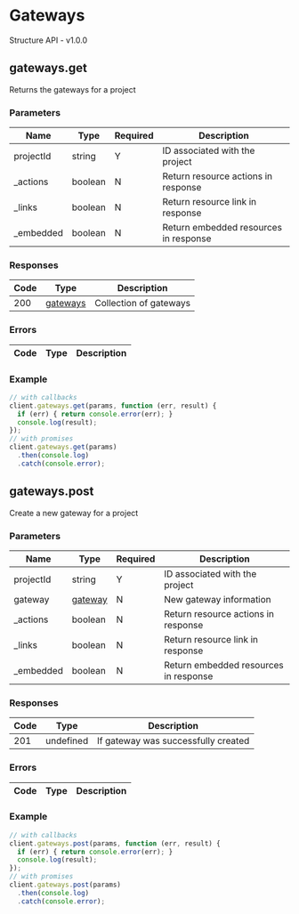 # Gateways
Structure API - v1.0.0

## gateways.get
Returns the gateways for a project



### Parameters
| Name | Type | Required | Description |
| ---- | ---- | -------- | ----------- |
| projectId | string | Y | ID associated with the project |
| _actions | boolean | N | Return resource actions in response |
| _links | boolean | N | Return resource link in response |
| _embedded | boolean | N | Return embedded resources in response |

### Responses
| Code | Type | Description |
| ---- | ---- | ----------- |
| 200 | [gateways](_schemas.md#/definitions/gateways) | Collection of gateways |

### Errors
| Code | Type | Description |
| ---- | ---- | ----------- |

### Example
```javascript
// with callbacks
client.gateways.get(params, function (err, result) {
  if (err) { return console.error(err); }
  console.log(result);
});
// with promises
client.gateways.get(params)
  .then(console.log)
  .catch(console.error);
```
## gateways.post
Create a new gateway for a project



### Parameters
| Name | Type | Required | Description |
| ---- | ---- | -------- | ----------- |
| projectId | string | Y | ID associated with the project |
| gateway | [gateway](_schemas.md#/definitions/gateway) | N | New gateway information |
| _actions | boolean | N | Return resource actions in response |
| _links | boolean | N | Return resource link in response |
| _embedded | boolean | N | Return embedded resources in response |

### Responses
| Code | Type | Description |
| ---- | ---- | ----------- |
| 201 | undefined | If gateway was successfully created |

### Errors
| Code | Type | Description |
| ---- | ---- | ----------- |

### Example
```javascript
// with callbacks
client.gateways.post(params, function (err, result) {
  if (err) { return console.error(err); }
  console.log(result);
});
// with promises
client.gateways.post(params)
  .then(console.log)
  .catch(console.error);
```
